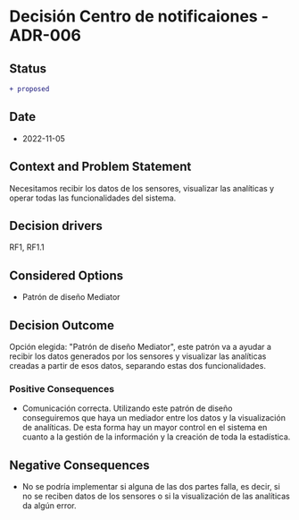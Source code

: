 # Decisión Centro de notificaiones - ADR-006
## Status

```diff
+ proposed
```

## Date

* 2022-11-05

## Context and Problem Statement

Necesitamos recibir los datos de los sensores, visualizar las analíticas y operar todas las funcionalidades del sistema. 

## Decision drivers

RF1, RF1.1

## Considered Options

* Patrón de diseño Mediator

## Decision Outcome

Opción elegida: "Patrón de diseño Mediator", este patrón va a ayudar a recibir los datos generados por los sensores y visualizar las analíticas creadas a partir de esos datos, separando estas dos funcionalidades.

### Positive Consequences

* Comunicación correcta. Utilizando este patrón de diseño conseguiremos que haya un mediador entre los datos y la visualización de analíticas. De esta forma hay un mayor control en el sistema en cuanto a la gestión de la información y la creación de toda la estadística. 

## Negative Consequences

* No se podría implementar si alguna de las dos partes falla, es decir, si no se reciben datos de los sensores o si la visualización de las analíticas da algún error.
